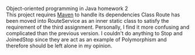 Object-oriented programming in Java homework 2  
This project requires [Maven](https://maven.apache.org) to handle its dependencies 
Class Route has been moved into RouteService as an inner static class to satisfy the requirement of the third assignment. 
Personally, I find it more confusing and complicated than the previous version. I couldn't do anything to Stop and JoinedStop since they are act as an example of Polymorphism and therefore should be left alone in my opinion.